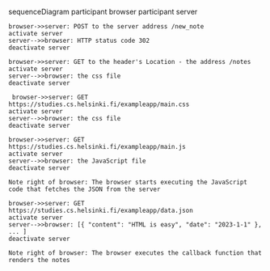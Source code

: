 sequenceDiagram
    participant browser
    participant server

    browser->>server: POST to the server address /new_note
    activate server
    server-->>browser: HTTP status code 302
    deactivate server

    browser->>server: GET to the header's Location - the address /notes
    activate server
    server-->>browser: the css file
    deactivate server

     browser->>server: GET https://studies.cs.helsinki.fi/exampleapp/main.css
    activate server
    server-->>browser: the css file
    deactivate server

    browser->>server: GET https://studies.cs.helsinki.fi/exampleapp/main.js
    activate server
    server-->>browser: the JavaScript file
    deactivate server

    Note right of browser: The browser starts executing the JavaScript code that fetches the JSON from the server

    browser->>server: GET https://studies.cs.helsinki.fi/exampleapp/data.json
    activate server
    server-->>browser: [{ "content": "HTML is easy", "date": "2023-1-1" }, ... ]
    deactivate server

    Note right of browser: The browser executes the callback function that renders the notes